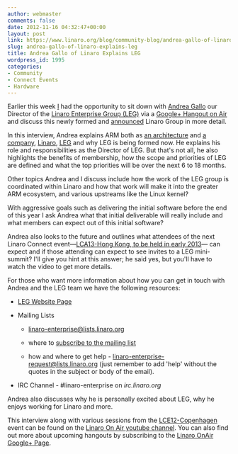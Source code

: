```yaml
---
author: webmaster
comments: false
date: 2012-11-16 04:32:47+00:00
layout: post
link: https://www.linaro.org/blog/community-blog/andrea-gallo-of-linaro-explains-leg/
slug: andrea-gallo-of-linaro-explains-leg
title: Andrea Gallo of Linaro Explains LEG
wordpress_id: 1995
categories:
- Community
- Connect Events
- Hardware
---
```


Earlier this week [I](http://www.linaro.org/linux-on-arm/meet-the-team/amber-graner/) had the opportunity to sit down with [Andrea Gallo](http://www.linaro.org/linux-on-arm/meet-the-team/andrea-gallo/) our Director of the [Linaro Enterprise Group (LEG)](http://www.linaro.org/engineering/leg) via a [Google+ Hangout on Air](http://www.youtube.com/user/LinaroOnAir) and discuss this newly formed and [announced](http://www.linaro.org/news/industry-leaders-collaborate-to-accelerate-software-ecosystem-for-arm-servers-and-join-linaro/en/) Linaro Group in more detail.



In this interview, Andrea explains ARM both as [an architecture](http://en.wikipedia.org/wiki/ARM_architecture) and [a company](http://www.arm.com/about/index.php), [Linaro](http://www.linaro.org/), [LEG](http://www.linaro.org/engineering/leg) and why LEG is being formed now. He explains his role and responsibilities as the Director of LEG. But that's not all, he also highlights the benefits of membership, how the scope and priorities of LEG are defined and what the top priorities will be over the next 6 to 18 months.

Other topics Andrea and I discuss include how the work of the LEG group is coordinated within Linaro and how that work will make it into the greater ARM ecosystem, and various upstreams like the Linux kernel?

With aggressive goals such as delivering the initial software before the end of this year I ask Andrea what that initial deliverable will really include and what members can expect out of this initial software?

Andrea also looks to the future and outlines what attendees of the next Linaro Connect event—[LCA13-Hong Kong, to be held in early 2013](http://www.linaro.org/connect-resources/Q/lca13)— can expect and if those attending can expect to see invites to a LEG mini-summit? I'll give you hint at this answer; he said yes, but you'll have to watch the video to get more details.

For those who want more information about how you can get in touch with Andrea and the LEG team we have the following resources:



	
  * [LEG Website Page](http://www.linaro.org/engineering/leg)

	
  * Mailing Lists

	
    * [linaro-enterprise@lists.linaro.org ](mailto:linaro-enterprise@lists.linaro.org)

	
    * where to [subscribe to the mailing list](http://lists.linaro.org/mailman/listinfo/linaro-enterprise)

	
    * how and where to get help - [linaro-enterprise-request@lists.linaro.org](mailto:linaro-enterprise-request@lists.linaro.org) (just remember to add 'help' without the quotes in the subject or body of the email).




	
  * IRC Channel - #linaro-enterprise on _irc.linaro.org_


Andrea also discusses why he is personally excited about LEG, why he enjoys working for Linaro and more.

This interview along with various sessions from the [LCE12-Copenhagen](http://www.linaro.org/connect-resources/Q/lce12) event can be found on the [Linaro On Air youtube channel](http://www.youtube.com/user/LinaroOnAir). You can also find out more about upcoming hangouts by subscribing to the [Linaro OnAir Google+ Page](https://plus.google.com/u/0/116754366033915823792/posts).
